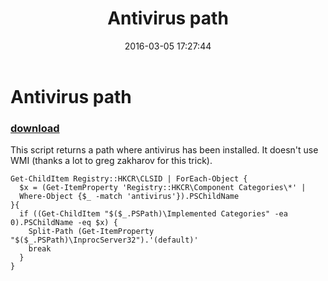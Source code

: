 ﻿---
pid:            6246
parent:         0
children:       
poster:         Olivia Wild
title:          Antivirus path
date:           2016-03-05 17:27:44
description:    This script returns a path where antivirus has been installed. It doesn't use WMI (thanks a lot to greg zakharov for this trick).
format:         posh
---

# Antivirus path

### [download](6246.ps1)  

This script returns a path where antivirus has been installed. It doesn't use WMI (thanks a lot to greg zakharov for this trick).

```posh
Get-ChildItem Registry::HKCR\CLSID | ForEach-Object {
  $x = (Get-ItemProperty 'Registry::HKCR\Component Categories\*' |
  Where-Object {$_ -match 'antivirus'}).PSChildName
}{
  if ((Get-ChildItem "$($_.PSPath)\Implemented Categories" -ea 0).PSChildName -eq $x) {
    Split-Path (Get-ItemProperty "$($_.PSPath)\InprocServer32").'(default)'
    break
  }
}
```
